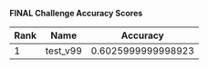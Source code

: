 **FINAL Challenge Accuracy Scores**



|Rank|Name|Accuracy|
|----|-----|---|
|1|test_v99|0.6025999999998923|
